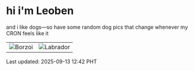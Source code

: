 # hi i'm Leoben

and i like dogs—so have some random dog pics that change whenever my CRON feels like it

|  |  |
|--------|----------|
| ![Borzoi](https://random-dog-vercel.vercel.app/api/random-borzoi?v=1757738545) | ![Labrador](https://random-dog-vercel.vercel.app/api/random-labrador?v=1757738545) |

Last updated: 2025-09-13 12:42 PHT
